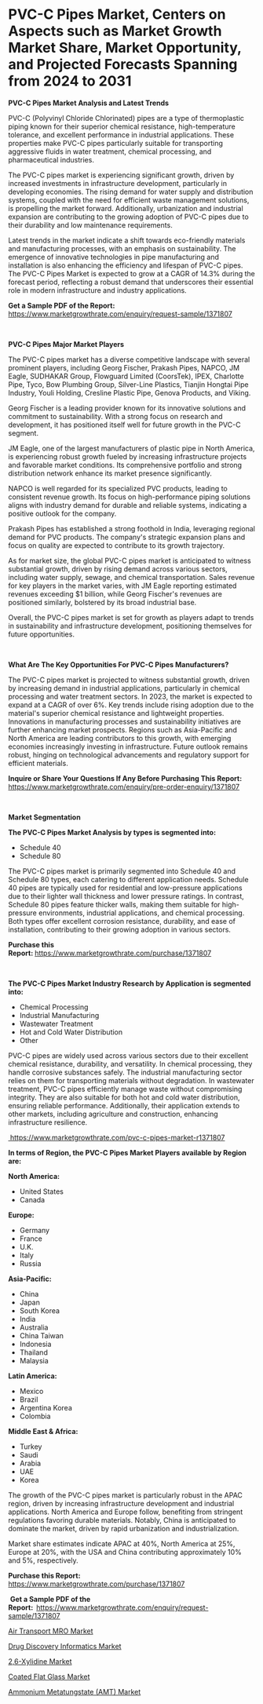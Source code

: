 <p><h1>PVC-C Pipes Market, Centers on Aspects such as Market Growth Market Share, Market Opportunity, and Projected Forecasts Spanning from 2024 to 2031</h1></p><p><strong>PVC-C Pipes Market Analysis and Latest Trends</strong></p>
<p><p>PVC-C (Polyvinyl Chloride Chlorinated) pipes are a type of thermoplastic piping known for their superior chemical resistance, high-temperature tolerance, and excellent performance in industrial applications. These properties make PVC-C pipes particularly suitable for transporting aggressive fluids in water treatment, chemical processing, and pharmaceutical industries.</p><p>The PVC-C pipes market is experiencing significant growth, driven by increased investments in infrastructure development, particularly in developing economies. The rising demand for water supply and distribution systems, coupled with the need for efficient waste management solutions, is propelling the market forward. Additionally, urbanization and industrial expansion are contributing to the growing adoption of PVC-C pipes due to their durability and low maintenance requirements.</p><p>Latest trends in the market indicate a shift towards eco-friendly materials and manufacturing processes, with an emphasis on sustainability. The emergence of innovative technologies in pipe manufacturing and installation is also enhancing the efficiency and lifespan of PVC-C pipes. The PVC-C Pipes Market is expected to grow at a CAGR of 14.3% during the forecast period, reflecting a robust demand that underscores their essential role in modern infrastructure and industry applications.</p></p>
<p><strong>Get a Sample PDF of the Report:&nbsp;</strong> <a href="https://www.marketgrowthrate.com/enquiry/request-sample/1371807">https://www.marketgrowthrate.com/enquiry/request-sample/1371807</a></p>
<p>&nbsp;</p>
<p><strong>PVC-C Pipes Major Market Players</strong></p>
<p><p>The PVC-C pipes market has a diverse competitive landscape with several prominent players, including Georg Fischer, Prakash Pipes, NAPCO, JM Eagle, SUDHAKAR Group, Flowguard Limited (CoorsTek), IPEX, Charlotte Pipe, Tyco, Bow Plumbing Group, Silver-Line Plastics, Tianjin Hongtai Pipe Industry, Youli Holding, Cresline Plastic Pipe, Genova Products, and Viking. </p><p>Georg Fischer is a leading provider known for its innovative solutions and commitment to sustainability. With a strong focus on research and development, it has positioned itself well for future growth in the PVC-C segment.</p><p>JM Eagle, one of the largest manufacturers of plastic pipe in North America, is experiencing robust growth fueled by increasing infrastructure projects and favorable market conditions. Its comprehensive portfolio and strong distribution network enhance its market presence significantly.</p><p>NAPCO is well regarded for its specialized PVC products, leading to consistent revenue growth. Its focus on high-performance piping solutions aligns with industry demand for durable and reliable systems, indicating a positive outlook for the company.</p><p>Prakash Pipes has established a strong foothold in India, leveraging regional demand for PVC products. The company's strategic expansion plans and focus on quality are expected to contribute to its growth trajectory.</p><p>As for market size, the global PVC-C pipes market is anticipated to witness substantial growth, driven by rising demand across various sectors, including water supply, sewage, and chemical transportation. Sales revenue for key players in the market varies, with JM Eagle reporting estimated revenues exceeding $1 billion, while Georg Fischer's revenues are positioned similarly, bolstered by its broad industrial base.</p><p>Overall, the PVC-C pipes market is set for growth as players adapt to trends in sustainability and infrastructure development, positioning themselves for future opportunities.</p></p>
<p>&nbsp;</p>
<p><strong>What Are The Key Opportunities For PVC-C Pipes Manufacturers?</strong></p>
<p><p>The PVC-C pipes market is projected to witness substantial growth, driven by increasing demand in industrial applications, particularly in chemical processing and water treatment sectors. In 2023, the market is expected to expand at a CAGR of over 6%. Key trends include rising adoption due to the material's superior chemical resistance and lightweight properties. Innovations in manufacturing processes and sustainability initiatives are further enhancing market prospects. Regions such as Asia-Pacific and North America are leading contributors to this growth, with emerging economies increasingly investing in infrastructure. Future outlook remains robust, hinging on technological advancements and regulatory support for efficient materials.</p></p>
<p><strong>Inquire or Share Your Questions If Any Before Purchasing This Report:</strong> <a href="https://www.marketgrowthrate.com/enquiry/pre-order-enquiry/1371807">https://www.marketgrowthrate.com/enquiry/pre-order-enquiry/1371807</a></p>
<p>&nbsp;</p>
<p><strong>Market Segmentation</strong></p>
<p><strong>The PVC-C Pipes Market Analysis by types is segmented into:</strong></p>
<p><ul><li>Schedule 40</li><li>Schedule 80</li></ul></p>
<p><p>The PVC-C pipes market is primarily segmented into Schedule 40 and Schedule 80 types, each catering to different application needs. Schedule 40 pipes are typically used for residential and low-pressure applications due to their lighter wall thickness and lower pressure ratings. In contrast, Schedule 80 pipes feature thicker walls, making them suitable for high-pressure environments, industrial applications, and chemical processing. Both types offer excellent corrosion resistance, durability, and ease of installation, contributing to their growing adoption in various sectors.</p></p>
<p><strong>Purchase this Report:&nbsp;</strong><a href="https://www.marketgrowthrate.com/purchase/1371807">https://www.marketgrowthrate.com/purchase/1371807</a></p>
<p>&nbsp;</p>
<p><strong>The PVC-C Pipes Market Industry Research by Application is segmented into:</strong></p>
<p><ul><li>Chemical Processing</li><li>Industrial Manufacturing</li><li>Wastewater Treatment</li><li>Hot and Cold Water Distribution</li><li>Other</li></ul></p>
<p><p>PVC-C pipes are widely used across various sectors due to their excellent chemical resistance, durability, and versatility. In chemical processing, they handle corrosive substances safely. The industrial manufacturing sector relies on them for transporting materials without degradation. In wastewater treatment, PVC-C pipes efficiently manage waste without compromising integrity. They are also suitable for both hot and cold water distribution, ensuring reliable performance. Additionally, their application extends to other markets, including agriculture and construction, enhancing infrastructure resilience.</p></p>
<p><a href="https://www.marketgrowthrate.com/pvc-c-pipes-market-r1371807">&nbsp;https://www.marketgrowthrate.com/pvc-c-pipes-market-r1371807</a></p>
<p><strong>In terms of Region, the PVC-C Pipes Market Players available by Region are:</strong></p>
<p>
    <p> <strong> North America: </strong>
        <ul>
            <li>United States</li>
            <li>Canada</li>
        </ul>
        </p> 
    <p> <strong> Europe: </strong>
        <ul>
            <li>Germany</li>
            <li>France</li>
            <li>U.K.</li>
            <li>Italy</li>
            <li>Russia</li>
        </ul>
        </p> 
    <p> <strong> Asia-Pacific: </strong>
        <ul>
            <li>China</li>
            <li>Japan</li>
            <li>South Korea</li>
            <li>India</li>
            <li>Australia</li>
            <li>China Taiwan</li>
            <li>Indonesia</li>
            <li>Thailand</li>
            <li>Malaysia</li>
        </ul>
        </p> 
    <p> <strong> Latin America: </strong>
        <ul>
            <li>Mexico</li>
            <li>Brazil</li>
            <li>Argentina Korea</li>
            <li>Colombia</li>
        </ul>
        </p> 
    <p> <strong> Middle East & Africa: </strong>
        <ul>
            <li>Turkey</li>
            <li>Saudi</li>
            <li>Arabia</li>
            <li>UAE</li>
            <li>Korea</li>
        </ul>
    </p>
    </p>
<p><p>The growth of the PVC-C pipes market is particularly robust in the APAC region, driven by increasing infrastructure development and industrial applications. North America and Europe follow, benefiting from stringent regulations favoring durable materials. Notably, China is anticipated to dominate the market, driven by rapid urbanization and industrialization. </p><p>Market share estimates indicate APAC at 40%, North America at 25%, Europe at 20%, with the USA and China contributing approximately 10% and 5%, respectively.</p></p>
<p><strong>Purchase this Report: </strong><a href="https://www.marketgrowthrate.com/purchase/1371807">https://www.marketgrowthrate.com/purchase/1371807</a></p>
<p>&nbsp;<strong>Get a Sample PDF of the Report:&nbsp;&nbsp;</strong><a href="https://www.marketgrowthrate.com/enquiry/request-sample/1371807">https://www.marketgrowthrate.com/enquiry/request-sample/1371807</a></p>
<p><strong></strong></p>
<p><p><a href="https://www.linkedin.com/pulse/what-current-future-prospects-air-transport-mro-market-analysis-2lxac?trackingId=qlJLSeJfRAuR4ITNJ5TUiA%3D%3D">Air Transport MRO Market</a></p><p><a href="https://www.linkedin.com/pulse/drug-discovery-informatics-market-research-report-exploring-size-uaddc?trackingId=zQJAroh8TdWAqilj8HJLPQ%3D%3D">Drug Discovery Informatics Market</a></p><p><a href="https://medium.com/@cloydabbott2023/global-2-6-xylidine-industry-types-applications-market-players-regional-growth-analysis-and-0dee23bf1d60">2,6-Xylidine Market</a></p><p><a href="https://issuu.com/reportprime-2/docs/coated-flat-glass-market-size-2030._e993cb8a65c917">Coated Flat Glass Market</a></p><p><a href="https://issuu.com/reportprime-2/docs/ammonium-metatungstate-amt-market-s_a568f7eec32eba">Ammonium Metatungstate (AMT) Market</a></p></p>